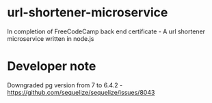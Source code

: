 # url-shortener-microservice
In completion of FreeCodeCamp back end certificate - A url shortener microservice written in node.js


# Developer note

Downgraded pg version from 7 to 6.4.2 - https://github.com/sequelize/sequelize/issues/8043